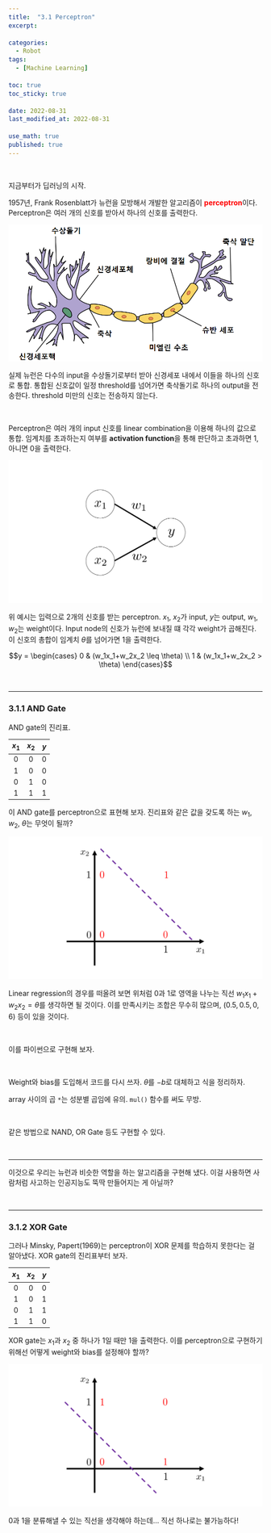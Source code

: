 ```yaml
---
title:  "3.1 Perceptron"
excerpt: 

categories:
  - Robot
tags:
  - [Machine Learning]

toc: true
toc_sticky: true
 
date: 2022-08-31
last_modified_at: 2022-08-31

use_math: true
published: true
---
```


<br>

지금부터가 딥러닝의 시작.

1957년, Frank Rosenblatt가 뉴런을 모방해서 개발한 알고리즘이 <span style="color:red">**perceptron**</span>이다. Perceptron은 여러 개의 신호를 받아서 하나의 신호를 출력한다.

<p align="center"><img src="/assets/image/machine_learning/ml/ch3/220903_1.png" width="" height="" title="" alt=""><br/></p>

실제 뉴런은 다수의 input을 수상돌기로부터 받아 신경세포 내에서 이들을 하나의 신호로 통합. 통합된 신호값이 일정 threshold를 넘어가면 축삭돌기로 하나의 output을 전송한다. threshold 미만의 신호는 전송하지 않는다.

<br>

Perceptron은 여러 개의 input 신호를 linear combination을 이용해 하나의 값으로 통합. 임계치를 초과하는지 여부를 **activation function**을 통해 판단하고 초과하면 1, 아니면 0을 출력한다.

<p align="center"><img src="/assets/image/machine_learning/ml/ch3/220903_2.svg" width="" height="" title="" alt=""><br/></p>

위 예시는 입력으로 2개의 신호를 받는 perceptron. $x_1$, $x_2$가 input, $y$는 output, $w_1$, $w_2$는 weight이다. Input node의 신호가 뉴런에 보내질 떄 각각 weight가 곱해진다. 이 신호의 총합이 임계치 $\theta$를 넘어가면 1을 출력한다.

$$y = \begin{cases}
0 & (w_1x_1+w_2x_2 \leq \theta) \\
1 & (w_1x_1+w_2x_2 > \theta)
\end{cases}$$

<br>

***

### 3.1.1 AND Gate

AND gate의 진리표.

|$x_1$|$x_2$|$y$|
|:---:|:---:|:---:|
|0|0|0|
|1|0|0|
|0|1|0|
|1|1|1|

이 AND gate를 perceptron으로 표현해 보자. 진리표와 같은 값을 갖도록 하는 $w_1$, $w_2$, $\theta$는 무엇이 될까?

<p align="center"><img src="/assets/image/machine_learning/ml/ch3/220903_3.svg" width="" height="" title="" alt=""><br/></p>

Linear regression의 경우를 떠올려 보면 위처럼 0과 1로 영역을 나누는 직선 $w_1x_1+w_2x_2 = \theta$를 생각하면 될 것이다. 이를 만족시키는 조합은 무수히 많으며, $(0.5, 0.5, 0,6)$ 등이 있을 것이다.

<br>

이를 파이썬으로 구현해 보자.

<script src="https://gist.github.com/younghwanJoo1608/88cf37576433ce1000c115834e1e74d4.js"></script>

<br>

Weight와 bias를 도입해서 코드를 다시 쓰자. $\theta$를 $-b$로 대체하고 식을 정리하자.

<script src="https://gist.github.com/younghwanJoo1608/4fdb8731d897c39ab4046b9e736923f9.js"></script>

array 사이의 곱 `*`는 성분별 곱임에 유의. `mul()` 함수를 써도 무방.

<br>

같은 방법으로 NAND, OR Gate 등도 구현할 수 있다.

<br>

***

이것으로 우리는 뉴런과 비슷한 역할을 하는 알고리즘을 구현해 냈다. 이걸 사용하면 사람처럼 사고하는 인공지능도 뚝딱 만들어지는 게 아닐까?

<br>

***

### 3.1.2 XOR Gate

그러나 Minsky, Papert(1969)는 perceptron이 XOR 문제를 학습하지 못한다는 걸 알아냈다. XOR gate의 진리표부터 보자.

|$x_1$|$x_2$|$y$|
|:---:|:---:|:---:|
|0|0|0|
|1|0|1|
|0|1|1|
|1|1|0|

XOR gate는 $x_1$과 $x_2$ 중 하나가 1일 때만 1을 출력한다. 이를 perceptron으로 구현하기 위해선 어떻게 weight와 bias를 설정해야 할까?

<p align="center"><img src="/assets/image/machine_learning/ml/ch3/220903_4.svg" width="" height="" title="" alt=""><br/></p>

0과 1을 분류해낼 수 있는 직선을 생각해야 하는데... 직선 하나로는 불가능하다!